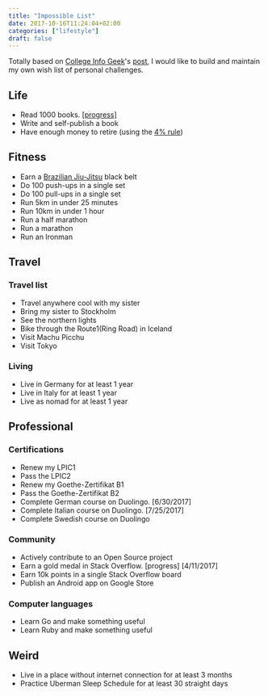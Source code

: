 ```yaml
---
title: "Impossible List"
date: 2017-10-16T11:24:04+02:00
categories: ["lifestyle"]
draft: false
---
```

Totally based on [College Info Geek](https://collegeinfogeek.com/)'s [post](https://collegeinfogeek.com/about/meet-the-author/my-impossible-list/), I would like to build and maintain my own wish list of personal challenges.

## Life
  * Read 1000 books. [\[progress\]](https://www.goodreads.com/review/list/62493940?shelf=read)
  * Write and self-publish a book
  * Have enough money to retire (using the [4% rule](http://www.mrmoneymustache.com/2012/05/29/how-much-do-i-need-for-retirement/))

## Fitness
  * Earn a [Brazilian
    Jiu-Jitsu](https://en.wikipedia.org/wiki/Brazilian_jiu-jitsu) black belt
  * Do 100 push-ups in a single set
  * Do 100 pull-ups in a single set
  * Run 5km in under 25 minutes
  * Run 10km in under 1 hour
  * Run a half marathon
  * Run a marathon
  * Run an Ironman

## Travel
### Travel list
  * Travel anywhere cool with my sister
  * Bring my sister to Stockholm
  * See the northern lights
  * Bike through the Route1(Ring Road) in Iceland
  * Visit Machu Picchu
  * Visit Tokyo

### Living
  * Live in Germany for at least 1 year
  * Live in Italy for at least 1 year
  * Live as nomad for at least 1 year

## Professional
### Certifications
  * Renew my LPIC1
  * Pass the LPIC2
  * Renew my  Goethe-Zertifikat B1
  * Pass the Goethe-Zertifikat B2
  * Complete German course on Duolingo. [6/30/2017]
  * Complete Italian course on Duolingo. [7/25/2017]
  * Complete Swedish course on Duolingo

### Community
  * Actively contribute to an Open Source project
  * Earn a gold medal in Stack Overflow. [progress] [4/11/2017]
  * Earn 10k points in a single Stack Overflow board
  * Publish an Android app on Google Store

### Computer languages
  * Learn Go and make something useful
  * Learn Ruby and make something useful

## Weird
  * Live in a place without internet connection for at least 3 months
  * Practice Uberman Sleep Schedule for at least 30 straight days
